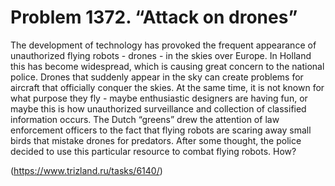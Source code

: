 # Problem 1372. “Attack on drones”

The development of technology has provoked the frequent appearance of unauthorized flying robots - drones - in the skies over Europe. In Holland this has become widespread, which is causing great concern to the national police. Drones that suddenly appear in the sky can create problems for aircraft that officially conquer the skies. At the same time, it is not known for what purpose they fly - maybe enthusiastic designers are having fun, or maybe this is how unauthorized surveillance and collection of classified information occurs. The Dutch “greens” drew the attention of law enforcement officers to the fact that flying robots are scaring away small birds that mistake drones for predators. After some thought, the police decided to use this particular resource to combat flying robots. How?

(https://www.trizland.ru/tasks/6140/)